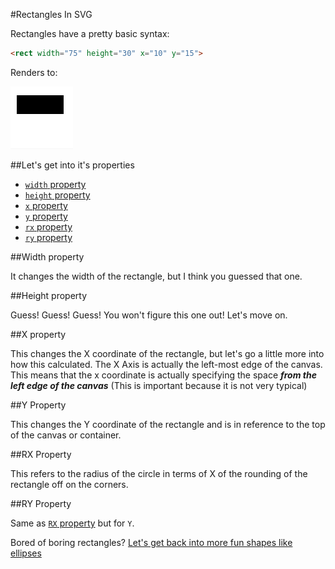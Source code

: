 #Rectangles In SVG

Rectangles have a pretty basic syntax:
```HTML
<rect width="75" height="30" x="10" y="15">
```
Renders to:

![](Screenshot_15.png)

##Let's get into it's properties

 - [`width` property](#width-property)
 - [`height` property](#height-property)
 - [`x` property](#x-property)
 - [`y` property](#y-property)
 - [`rx` property](#rx-property)
 - [`ry` property](#ry-property)

##Width property

It changes the width of the rectangle, but I think you guessed that one.

##Height property

Guess! Guess! Guess! You won't figure this one out! Let's move on.

##X property

This changes the X coordinate of the rectangle, but let's go a little more into how this calculated. The X Axis is actually the left-most edge of the canvas. This means that the x coordinate is actually specifying the space _<b>from the left edge of the canvas</b>_ (This is important because it is not very typical)

##Y Property

This changes the Y coordinate of the rectangle and is in reference to the top of the canvas or container.

##RX Property

This refers to the radius of the circle in terms of X of the rounding of the rectangle off on the corners.

##RY Property

Same as [`RX` property](#rx-prorperty) but for `Y`.

Bored of boring rectangles? [Let's get back into more fun shapes like ellipses](Ellipses.md)